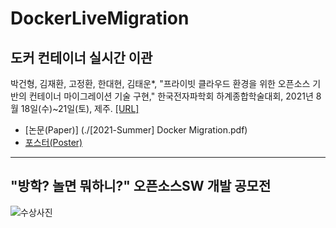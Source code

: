 # DockerLiveMigration
## 도커 컨테이너 실시간 이관

박건형, 김재환, 고정환, 한대현, 김태운*, "프라이빗 클라우드 환경을 위한 오픈소스 기반의 컨테이너 마이그레이션 기술 구현," 한국전자파학회 하계종합학술대회, 2021년 8월 18일(수)~21일(토), 제주. [[URL]](https://2021summer.kiees.or.kr/html/)

- [논문(Paper)] (./[2021-Summer] Docker Migration.pdf)
- [포스터(Poster)](./도커-마이그레이션-포스터-최종.pdf)
----
## "방학? 놀면 뭐하니?"  오픈소스SW 개발 공모전
![수상사진](https://user-images.githubusercontent.com/83600412/150324151-86139f27-f9e5-403f-971a-fb8346b8b675.JPG)
